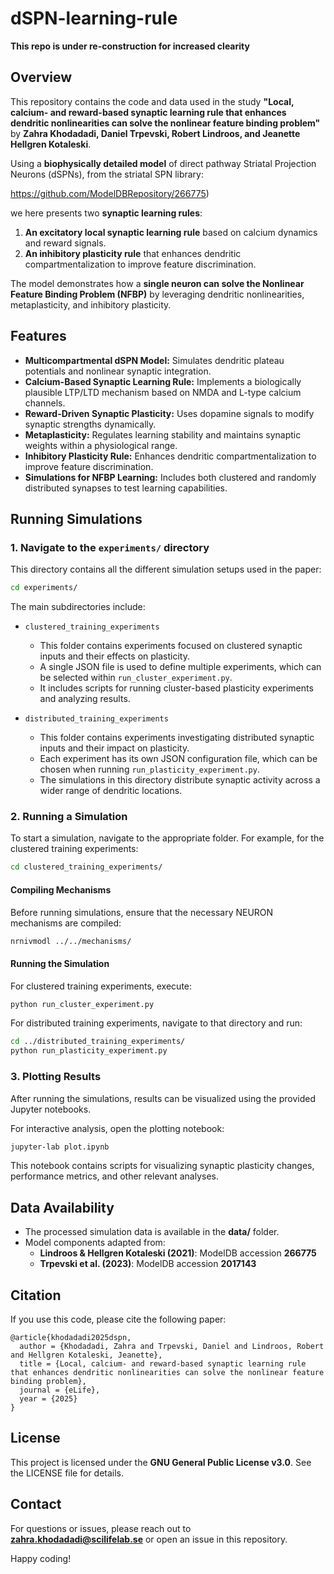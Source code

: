 # dSPN-learning-rule

**This repo is under re-construction for increased clearity**

## Overview

This repository contains the code and data used in the study **"Local, calcium- and reward-based synaptic learning rule that enhances dendritic nonlinearities can solve the nonlinear feature binding problem"** by **Zahra Khodadadi, Daniel Trpevski, Robert Lindroos, and Jeanette Hellgren Kotaleski**.

Using a **biophysically detailed model** of direct pathway Striatal Projection Neurons (dSPNs), from the striatal SPN library:

https://github.com/ModelDBRepository/266775)

we here presents two **synaptic learning rules**:

1. **An excitatory local synaptic learning rule** based on calcium dynamics and reward signals.
2. **An inhibitory plasticity rule** that enhances dendritic compartmentalization to improve feature discrimination.

The model demonstrates how a **single neuron can solve the Nonlinear Feature Binding Problem (NFBP)** by leveraging dendritic nonlinearities, metaplasticity, and inhibitory plasticity.

## Features

- **Multicompartmental dSPN Model:** Simulates dendritic plateau potentials and nonlinear synaptic integration.
- **Calcium-Based Synaptic Learning Rule:** Implements a biologically plausible LTP/LTD mechanism based on NMDA and L-type calcium channels.
- **Reward-Driven Synaptic Plasticity:** Uses dopamine signals to modify synaptic strengths dynamically.
- **Metaplasticity:** Regulates learning stability and maintains synaptic weights within a physiological range.
- **Inhibitory Plasticity Rule:** Enhances dendritic compartmentalization to improve feature discrimination.
- **Simulations for NFBP Learning:** Includes both clustered and randomly distributed synapses to test learning capabilities.

## Running Simulations

### 1. Navigate to the `experiments/` directory

This directory contains all the different simulation setups used in the paper:

```bash
cd experiments/
```

The main subdirectories include:

- `clustered_training_experiments`
  - This folder contains experiments focused on clustered synaptic inputs and their effects on plasticity.
  - A single JSON file is used to define multiple experiments, which can be selected within `run_cluster_experiment.py`.
  - It includes scripts for running cluster-based plasticity experiments and analyzing results.

- `distributed_training_experiments`
  - This folder contains experiments investigating distributed synaptic inputs and their impact on plasticity.
  - Each experiment has its own JSON configuration file, which can be chosen when running `run_plasticity_experiment.py`.
  - The simulations in this directory distribute synaptic activity across a wider range of dendritic locations.

### 2. Running a Simulation

To start a simulation, navigate to the appropriate folder. For example, for the clustered training experiments:

```bash
cd clustered_training_experiments/
```

#### **Compiling Mechanisms**

Before running simulations, ensure that the necessary NEURON mechanisms are compiled:

```bash
nrnivmodl ../../mechanisms/
```

#### **Running the Simulation**

For clustered training experiments, execute:

```bash
python run_cluster_experiment.py
```

For distributed training experiments, navigate to that directory and run:

```bash
cd ../distributed_training_experiments/
python run_plasticity_experiment.py
```

### 3. Plotting Results

After running the simulations, results can be visualized using the provided Jupyter notebooks.

For interactive analysis, open the plotting notebook:

```bash
jupyter-lab plot.ipynb
```

This notebook contains scripts for visualizing synaptic plasticity changes, performance metrics, and other relevant analyses.



## Data Availability

- The processed simulation data is available in the **data/** folder.
- Model components adapted from:
  - **Lindroos & Hellgren Kotaleski (2021)**: ModelDB accession **266775**
  - **Trpevski et al. (2023)**: ModelDB accession **2017143**

## Citation

If you use this code, please cite the following paper:

```
@article{khodadadi2025dspn,
  author = {Khodadadi, Zahra and Trpevski, Daniel and Lindroos, Robert and Hellgren Kotaleski, Jeanette},
  title = {Local, calcium- and reward-based synaptic learning rule that enhances dendritic nonlinearities can solve the nonlinear feature binding problem},
  journal = {eLife},
  year = {2025}
}
```

## License

This project is licensed under the **GNU General Public License v3.0**. See the LICENSE file for details.

## Contact

For questions or issues, please reach out to **[zahra.khodadadi@scilifelab.se](mailto\:zahra.khodadadi@scilifelab.se)** or open an issue in this repository.

Happy coding!

